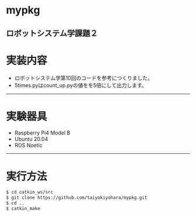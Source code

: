 # mypkg
ロボットシステム学課題２
--- 
# 実装内容
- ロボットシステム学第10回のコードを参考につくりました。
- 5times.pyはcount_up.pyの値をを5倍にして出力します。
---
# 実験器具
- Raspberry Pi4 Model B
- Ubuntu 20.04
- ROS Noetic
---
# 実行方法
``` bash
$ cd catkin_ws/src
$ git clone https://github.com/taiyokiyohara/mypkg.git
$ cd ..
$ catkin_make
```
